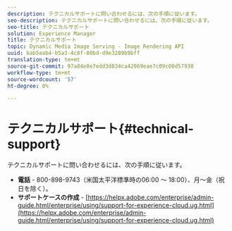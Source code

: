 ```yaml
---
description: テクニカルサポートに問い合わせるには、次の手順に従います。
seo-description: テクニカルサポートに問い合わせるには、次の手順に従います。
seo-title: テクニカルサポート
solution: Experience Manager
title: テクニカルサポート
topic: Dynamic Media Image Serving - Image Rendering API
uuid: bab5aab4-b5a3-4c8f-80bd-d9e3289b9bff
translation-type: tm+mt
source-git-commit: 97a84e8e7edd3d834ca42069eae7c09c00d57938
workflow-type: tm+mt
source-wordcount: '57'
ht-degree: 0%

---
```



# テクニカルサポート{#technical-support}

テクニカルサポートに問い合わせるには、次の手順に従います。

* **電話** - 800-898-9743（米国太平洋標準時の06:00 ～ 18:00）、月～金（祝日を除く）。
* **サポートケースの作成** -  [https://helpx.adobe.com/enterprise/admin-guide.html/enterprise/using/support-for-experience-cloud.ug.html](https://helpx.adobe.com/enterprise/admin-guide.html/enterprise/using/support-for-experience-cloud.ug.html)

